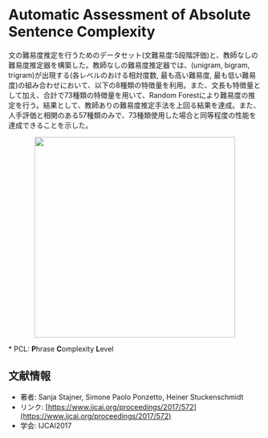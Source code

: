 # Automatic Assessment of Absolute Sentence Complexity
文の難易度推定を行うためのデータセット(文難易度:5段階評価)と、教師なしの難易度推定器を構築した。教師なしの難易度推定器では、(unigram, bigram, trigram)が出現する(各レベルのおける相対度数, 最も高い難易度, 最も低い難易度)の組み合わせにおいて、以下の8種類の特徴量を利用。また、文長も特徴量として加え、合計で73種類の特徴量を用いて、Random Forestにより難易度の推定を行う。結果として、教師ありの難易度推定手法を上回る結果を達成。また、人手評価と相関のある57種類のみで、73種類使用した場合と同等程度の性能を達成できることを示した。

<p align='center'>
<img src=https://user-images.githubusercontent.com/53220859/67774665-23dee680-faa1-11e9-8883-509340d3e145.png width=400pt>
</p>

\* PCL: **P**hrase **C**omplexity **L**evel

## 文献情報
- 著者: Sanja Stajner, Simone Paolo Ponzetto, Heiner Stuckenschmidt
- リンク: [https://www.ijcai.org/proceedings/2017/572](https://www.ijcai.org/proceedings/2017/572)
- 学会: IJCAI2017